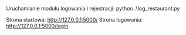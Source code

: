 Uruchamianie modułu logowania i rejestracji:
python .\log_restaurant.py

Strona startowa: http://127.0.0.1:5000/
Strona logowania: http://127.0.0.1:5000/login